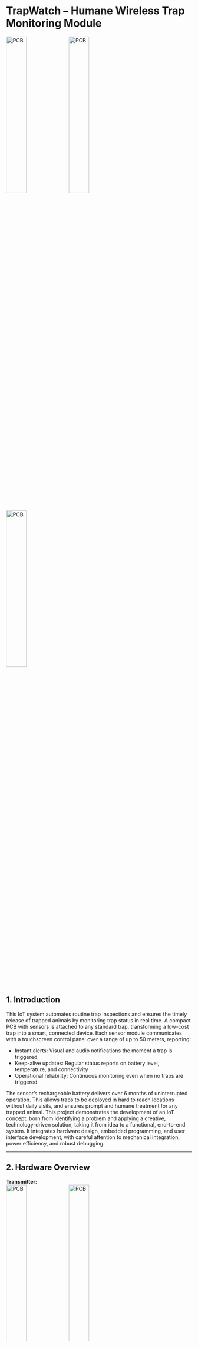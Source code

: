  <p style="text-align:center">
    
  # TrapWatch – Humane Wireless Trap Monitoring Module
  <img src="https://github.com/user-attachments/assets/d666cad8-ba5b-4096-8a72-e5c776f0b977" alt="PCB" width="33%" />
  <img src="https://github.com/user-attachments/assets/30e63c30-4d0c-4e8c-a247-698c5da19626" alt="PCB" width="33%" />
  <img src="https://github.com/user-attachments/assets/2249205c-2852-4b6d-9d81-62562e1d01ec" alt="PCB" width="33%" />
  </p>

## 1. Introduction

This IoT system automates routine trap inspections and ensures the timely release of trapped animals by monitoring trap status in real time. A compact PCB with sensors is attached to any standard trap, transforming a low-cost trap into a smart, connected device. Each sensor module communicates with a touchscreen control panel over a range of up to 50 meters, reporting:
* Instant alerts: Visual and audio notifications the moment a trap is triggered
* Keep-alive updates: Regular status reports on battery level, temperature, and connectivity
* Operational reliability: Continuous monitoring even when no traps are triggered.

The sensor’s rechargeable battery delivers over 6 months of uninterrupted operation. This allows traps to be deployed in hard to reach locations without daily visits, and ensures prompt and humane treatment for any trapped animal.
This project demonstrates the development of an IoT concept, born from identifying a problem and applying a creative, technology-driven solution, taking it from idea to a functional, end-to-end system. It integrates hardware design, embedded programming, and user interface development, with careful attention to mechanical integration, power efficiency, and robust debugging.
<br>

---
## 2. Hardware Overview
**Transmitter:**
<br>
<img src="https://github.com/user-attachments/assets/ce93e67f-33f4-49e3-b9a6-63a144c1d69a" alt="PCB" width="33%" />
<img src="https://github.com/user-attachments/assets/a3673dd3-7a78-448d-b526-0889c025a63d" alt="PCB" width="33%" />

<br>

*   Custom designed PCB (designed with EasyEda, manufactured with JLCPBC)
*   ESP32-S3 Xiao Seeed (from Seeed Studio)
*   VL6180X Time-of-Flight Sensor
*   Magnetic reed switch (door sensor) for trap door state detection
*   Magnetic 4pin connector (female type) for connecting to the panel serial port


The PCB was designed to a minimal size, allowing it to fit onto the bait chamber of standard humane mouse traps <br>
It holds two daughterboards: ESP32-S3 Xiao , VL6180X ToF sensor and has dimensions of 44mm x 18mm.

<br>
# Battery Life Calculation

| Mode                     | Current    | Time per Day          | mAh per Day                            |
|--------------------------|------------|-----------------------|----------------------------------------|
| **Deep sleep**           | 0.014 mA   | 24 h                  | 0.014 mA × 24 h = 0.336 mAh            |
| **Active 6× wake-ups day** | 100 mA     | 6 × 0.7 s = 4.2 s      | 100 mA × (4.2 s ÷ 3600 s/h) = 0.117 mAh  |
| **Total per day**        | —          | 24 h                  | **0.336 + 0.117 = 0.453 mAh/day**      |

Estimated runtime with a 100 mAh battery: 100 mAh / 0.453 mAh/day ≈ 221 days
<br>

---
**Receiver:**
<br>
- CrowPanel 5.0"-HMI ESP32 Display (from Elecrow)
- RTC DS3231 Real-Time Clock (I2C Interface)
- 1000mAh Li-ion battery 
- Custom cable for debug and configuration with magnetic 4 pin connector (male type)

The central hub for viewing all trap statuses, managing the system and setting up new sensors is based on a CrowPanel 5.0" HMI ESP32 Touch Display platform providing a clear and interactive user interface.
I have separated all functionality into three screens:

<br>

---
## **3. Software Design:**
Fast loading, responsive design, and a clear interface for all three screens
<br>

**Main Screen:**
<p style="text-align:center">
<img src="https://github.com/user-attachments/assets/bad19b55-8424-42fc-9575-6b6aef9a9c24" alt="PCB" width="33%" />
</p> 
This screen shows the current state and information for all traps based on the last received ESP-NOW packet. Each received update includes:
<br>
Battery level, RSSI, Internal chip temperature, Number of resets (trap wake-ups since last reset), connected / disconnected state and an image indication if trap was activated lately.
<br>
<br>

**Config Screen:**
<p style="text-align:center">
<img src="https://github.com/user-attachments/assets/b197ed47-5b77-4e72-9553-2767c38daf01" alt="PCB" width="33%" />
</p>
This screen allows users to wake up a trap into configuration mode, set its deep sleep interval and ToF sensor run time, and then return it to operational mode.
<br>
<br>

**Logs Screen:**
<p style="text-align:center">
<img src="https://github.com/user-attachments/assets/6ffefc3f-fdc0-46b9-b60d-b48b7b701a2c" alt="PCB" width="33%" />
</p>

**1. Serial Port:** Shows messages from the traps (as the trap's ESP32 has no display). <br>
**2. Last Events:** Shows all recent events, displaying the trap number first, followed by the event description <br>
**3. Local:** Shows internal system information and debug messages <br>
<br>

---

## **How it works:**
Before first use, each sensor must first be connected to the monitoring panel using the serial cable with the magnetic connector:
<img src="https://github.com/user-attachments/assets/9736b9ac-e0bd-476a-8479-04180f45cfa7" alt="PCB" width="33%" />
<img src="https://github.com/user-attachments/assets/948e4e83-70bb-45d9-bbc9-48a931b5e4b6" alt="PCB" width="33%" />

<br>

The panel is used to update the trap ID [1-4], deep sleep interval [1 min - 1 day], and ToF sensor running time [25 sec - 75 sec].
This configuration takes approximately 5 seconds. Connecting the board to the panel is straightforward using the magnetic connector::
<br>

<img src="https://github.com/user-attachments/assets/c11529fc-daeb-47db-9e62-6d2ffd50799a" alt="PCB" width="33%" />

<br>

The configured PCB is then inserted into the right side of the trap's bait chamber.

<br>

<img src="https://github.com/user-attachments/assets/0e243b3c-5bb2-4a24-8230-94e8bbbdb624" alt="PCB" width="33%" />
<br>

The trap is ready and can be placed where needed.
According to the configured settings, the trap transmits its status at every wake-up, based on the configured deep sleep interval.

<br>

---

## **Getting an alert:**
When a trap detects a catch (triggered by both internal sensors), it sends an ESP-NOW message to the panel. The panel then plays a short audio alert and displays a yellow exclamation mark next to the relevant trap's image. The user can clear this exclamation mark by pressing it.

https://github.com/user-attachments/assets/ccbb180f-6124-4686-a10b-8803e0a97d91

---
